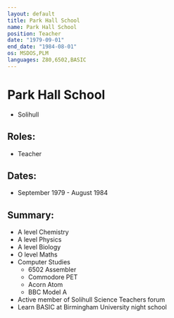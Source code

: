 ```yaml
---
layout: default
title: Park Hall School
name: Park Hall School
position: Teacher
date: "1979-09-01"
end_date: "1984-08-01"
os: MSDOS,PLM
languages: Z80,6502,BASIC
---
```

# Park Hall School
- Solihull

## Roles:
- Teacher

## Dates: 		
- September 1979 - August 1984

## Summary:
- 	A level Chemistry 
- 	A level Physics 
- 	A level Biology 
- 	O level Maths 
- 	Computer Studies 
	-	6502 Assembler
	-	Commodore PET
	-	Acorn Atom
	-	BBC Model A
-	Active member of Solihull Science Teachers forum
-	Learn BASIC at Birmingham University night school
